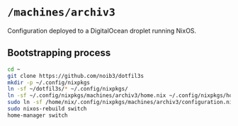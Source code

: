 # `/machines/archiv3`

Configuration deployed to a DigitalOcean droplet running NixOS.

## Bootstrapping process
```sh
cd ~
git clone https://github.com/noib3/dotfil3s
mkdir -p ~/.config/nixpkgs
ln -sf ~/dotfil3s/* ~/.config/nixpkgs/
ln -sf ~/.config/nixpkgs/machines/archiv3/home.nix ~/.config/nixpkgs/home.nix
sudo ln -sf /home/nix/.config/nixpkgs/machines/archiv3/configuration.nix /etc/nixos/configuration.nix
sudo nixos-rebuild switch
home-manager switch
```
